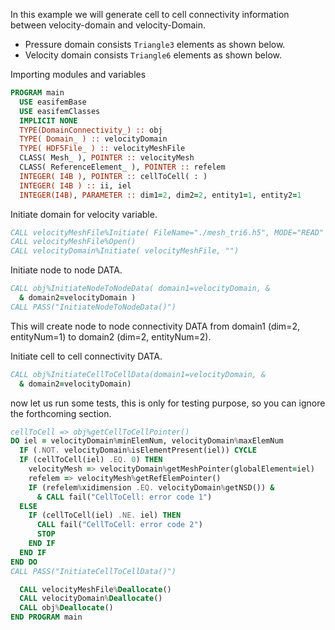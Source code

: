 In this example we will generate cell to cell connectivity information between velocity-domain and velocity-Domain.

- Pressure domain consists `Triangle3` elements as shown below.
- Velocity domain consists `Triangle6` elements as shown below.

Importing modules and variables

```fortran
PROGRAM main
  USE easifemBase
  USE easifemClasses
  IMPLICIT NONE
  TYPE(DomainConnectivity_) :: obj
  TYPE( Domain_ ) :: velocityDomain
  TYPE( HDF5File_ ) :: velocityMeshFile
  CLASS( Mesh_ ), POINTER :: velocityMesh
  CLASS( ReferenceElement_ ), POINTER :: refelem
  INTEGER( I4B ), POINTER :: cellToCell( : )
  INTEGER( I4B ) :: ii, iel
  INTEGER(I4B), PARAMETER :: dim1=2, dim2=2, entity1=1, entity2=1
```

Initiate domain for velocity variable.

```fortran
CALL velocityMeshFile%Initiate( FileName="./mesh_tri6.h5", MODE="READ" )
CALL velocityMeshFile%Open()
CALL velocityDomain%Initiate( velocityMeshFile, "")
```

Initiate node to node DATA.

```fortran
CALL obj%InitiateNodeToNodeData( domain1=velocityDomain, &
  & domain2=velocityDomain )
CALL PASS("InitiateNodeToNodeData()")
```

This will create node to node connectivity DATA from domain1 (dim=2, entityNum=1) to domain2 (dim=2, entityNum=2).

Initiate cell to cell connectivity DATA.

```fortran
CALL obj%InitiateCellToCellData(domain1=velocityDomain, &
  & domain2=velocityDomain)
```

now let us run some tests, this is only for testing purpose, so you can ignore the forthcoming section.

```fortran
cellToCell => obj%getCellToCellPointer()
DO iel = velocityDomain%minElemNum, velocityDomain%maxElemNum
  IF (.NOT. velocityDomain%isElementPresent(iel)) CYCLE
  IF (cellToCell(iel) .EQ. 0) THEN
    velocityMesh => velocityDomain%getMeshPointer(globalElement=iel)
    refelem => velocityMesh%getRefElemPointer()
    IF (refelem%xidimension .EQ. velocityDomain%getNSD()) &
      & CALL fail("CellToCell: error code 1")
  ELSE
    IF (cellToCell(iel) .NE. iel) THEN
      CALL fail("CellToCell: error code 2")
      STOP
    END IF
  END IF
END DO
CALL PASS("InitiateCellToCellData()")
```

```fortran
  CALL velocityMeshFile%Deallocate()
  CALL velocityDomain%Deallocate()
  CALL obj%Deallocate()
END PROGRAM main
```
